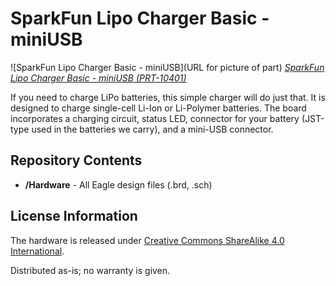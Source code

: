 SparkFun Lipo Charger Basic - miniUSB
=======================================

![SparkFun Lipo Charger Basic - miniUSB](URL for picture of part)
[*SparkFun Lipo Charger Basic - miniUSB (PRT-10401)*](https://www.sparkfun.com/products/10401)

If you need to charge LiPo batteries, this simple charger will do just that. It is designed to charge single-cell Li-Ion or Li-Polymer batteries.
The board incorporates a charging circuit, status LED, connector for your battery (JST-type used in the batteries we carry), and a mini-USB connector.

Repository Contents
-------------------
* **/Hardware** - All Eagle design files (.brd, .sch)


License Information
-------------------
The hardware is released under [Creative Commons ShareAlike 4.0 International](https://creativecommons.org/licenses/by-sa/4.0/).

Distributed as-is; no warranty is given.
